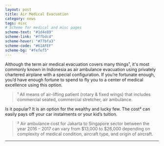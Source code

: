 ```yaml
---
layout: post
title: Air Medical Evacuation
category: news
tags: misc
# Scheme for medical and misc pages
scheme-text: "#1d4e89"
scheme-link: "#ffbdc4"
scheme-hover: "#77bfa3"
scheme-code: "#61AFEF"
scheme-bg: "#fefef5"
---
```

Although the term air medical evacuation covers many things¹, it's most commonly known in Indonesia as air ambulance evacuation using privately chartered airplane with a special configuration. If you’re fortunate enough, you’d have enough fortune to spend to fly you to a center of medical excellence using this option.

>¹ All means of air-lifting patient (rotary & fixed wings) that includes commercial seated, commercial stretcher, air ambulance.

Is it popular? It is an option for the wealthy and lucky few. The cost² can easily pays off your car instalments or your kid’s tuition.

>² Air ambulance cost for Jakarta to Singapore sector between the year 2016 – 2017 can vary from $13,000 to $26,000 depending on complexity of medical condition, aircraft type, and origin of aircraft.


---
